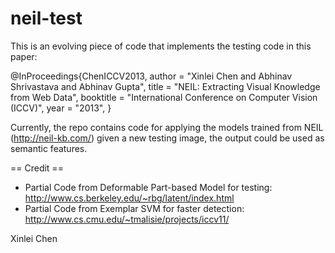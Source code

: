 neil-test
=========

This is an evolving piece of code that implements the testing code in this paper:

@InProceedings{ChenICCV2013,
  author       = "Xinlei Chen and Abhinav Shrivastava and Abhinav Gupta",
  title        = "NEIL: Extracting Visual Knowledge from Web Data",
  booktitle    = "International Conference on Computer Vision (ICCV)",
  year         = "2013",
}

Currently, the repo contains code for applying the models trained from NEIL (http://neil-kb.com/) given a new testing image, the output could be used as semantic features.

== Credit ==
- Partial Code from Deformable Part-based Model for testing: http://www.cs.berkeley.edu/~rbg/latent/index.html
- Partial Code from Exemplar SVM for faster detection: http://www.cs.cmu.edu/~tmalisie/projects/iccv11/

Xinlei Chen
	

